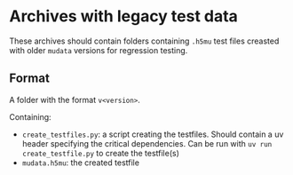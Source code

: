 # Archives with legacy test data

These archives should contain folders containing `.h5mu` test files
creasted with older `mudata` versions for regression testing.

## Format

A folder with the format `v<version>`.

Containing:
- `create_testfiles.py`: a script creating the testfiles. Should contain a
    uv header specifying the critical dependencies. Can be run with `uv run create_testfile.py`
    to create the testfile(s)
- `mudata.h5mu`: the created testfile